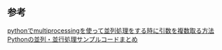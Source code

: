 ## 参考

[pythonでmultiprocessingを使って並列処理をする時に引数を複数取る方法](https://qiita.com/kojpk/items/2919362de582a7d8de9e)  
[Pythonの並列・並行処理サンプルコードまとめ](https://qiita.com/castaneai/items/9cc33817419896667f34)
